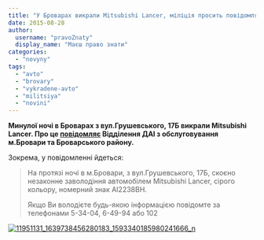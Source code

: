 ```yaml
---
title: "У Броварах викрали Mitsubishi Lancer, міліція просить повідомляти громадян, яким щось відомо"
date: 2015-08-28
author: 
  username: "pravoZnaty"
  display_name: "Маєш право знати"
categories: 
  - "novyny"
tags: 
  - "avto"
  - "brovary"
  - "vykradene-avto"
  - "militsiya"
  - "novini"
---
```


**Минулої ночі в Броварах з вул.Грушевського, 17Б викрали Mitsubishi Lancer. Про це [повідомляє](https://www.facebook.com/brovary.dai/photos/a.1624728024447893.1073741829.1620953004825395/1639738456280183/?ENGINE=1) Відділення ДАІ з обслуговування м.Бровари та Броварського району.** 

Зокрема, у повідомленні йдеться:

> На протязі ночі в м.Бровари, з вул.Грушевського, 17Б, скоєно незаконне заволодіння автомобілем Mitsubishi Lancer, сірого кольору, номерний знак АІ2238ВН.
> 
> Якщо Ви володієте будь-якою інформацією повідомте за телефонами 5-34-04, 6-49-94 або 102

[![11951131_1639738456280183_1593340185980241666_n](https://mpz.brovary.org/wp-content/uploads/2015/08/11951131_1639738456280183_1593340185980241666_n.jpg)](https://mpz.brovary.org/wp-content/uploads/2015/08/11951131_1639738456280183_1593340185980241666_n.jpg)
